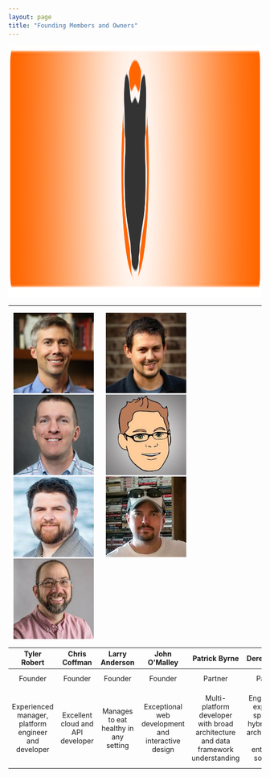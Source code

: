 ```yaml
---
layout: page
title: "Founding Members and Owners"
---
```

<img src="/assets/images/logo-banner.png" alt="divider" width="4000" height="500"/>

---

<img src="/assets/images/tyler.jpg" alt="divider" width="160" height="160" hspace="10"/> <img src="/assets/images/coffman.jpg" alt="divider" width="160" height="160" hspace="10"/> <img src="/assets/images/larry.jpg" alt="divider" width="160" height="160" hspace="10"/> <img src="/assets/images/john.jpg" alt="divider" width="160" height="160" hspace="10"/> <img src="/assets/images/patrick.jpg" alt="divider" width="160" height="160" hspace="10"/> <img src="/assets/images/derek.jpg" alt="divider" width="160" height="160" hspace="10"/> <img src="/assets/images/weaver.jpg" alt="divider" width="160" height="160" hspace="10"/>

| Tyler Robert | Chris Coffman | Larry Anderson | John O'Malley | Patrick Byrne | Derek Tandy | Mike Weaver |
|:------------:|:-------------:|:--------------:|:-------------:|:-------------:|:-----------:|:-----------:|
|Founder	                                         | Founder                           | Founder                               | Founder                                           | Partner       | Partner     | Managing Director|
|Experienced manager, platform engineer and developer| Excellent cloud and API developer | Manages to eat healthy in any setting | Exceptional web development and interactive design| Multi-platform developer with broad architecture and data framework understanding | Engineering expertise spanning hybrid cloud architectures and enterprise software | Accredited and wildly successful leader of the R&D IT division of a fortune 500 company|